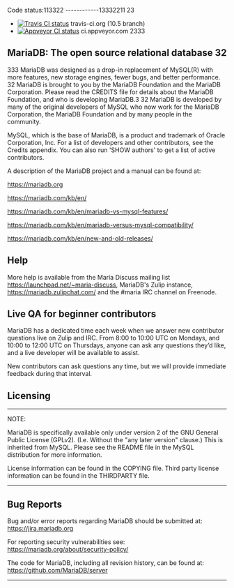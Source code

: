 Code status:113322
------------13332211
23
* [![Travis CI status](https://secure.travis-ci.org/MariaDB/server.png?branch=10.5)](https://travis-ci.org/MariaDB/server) travis-ci.org (10.5 branch)
* [![Appveyor CI status](https://ci.appveyor.com/api/projects/status/4u6pexmtpuf8jq66?svg=true)](https://ci.appveyor.com/project/rasmushoj/server) ci.appveyor.com
2333
## MariaDB: The open source relational database 32
333
MariaDB was designed as a drop-in replacement of MySQL(R) with more
features, new storage engines, fewer bugs, and better performance.
32
MariaDB is brought to you by the MariaDB Foundation and the MariaDB Corporation.
Please read the CREDITS file for details about the MariaDB Foundation,
and who is developing MariaDB.3
32
MariaDB is developed by many of the original developers of MySQL who
now work for the MariaDB Corporation, the MariaDB Foundation and by
many people in the community.

MySQL, which is the base of MariaDB, is a product and trademark of Oracle
Corporation, Inc. For a list of developers and other contributors,
see the Credits appendix.  You can also run 'SHOW authors' to get a
list of active contributors.

A description of the MariaDB project and a manual can be found at:

https://mariadb.org

https://mariadb.com/kb/en/

https://mariadb.com/kb/en/mariadb-vs-mysql-features/

https://mariadb.com/kb/en/mariadb-versus-mysql-compatibility/

https://mariadb.com/kb/en/new-and-old-releases/

Help
-----

More help is available from the Maria Discuss mailing list
https://launchpad.net/~maria-discuss, MariaDB's Zulip
instance, https://mariadb.zulipchat.com/ 
and the #maria IRC channel on Freenode.

Live QA for beginner contributors
----
MariaDB has a dedicated time each week when we answer new contributor questions live on Zulip and IRC.
From 8:00 to 10:00 UTC on Mondays, and 10:00 to 12:00 UTC on Thursdays,
anyone can ask any questions they’d like, and a live developer will be available to assist.

New contributors can ask questions any time, but we will provide immediate feedback during that interval.

Licensing
---------

***************************************************************************

NOTE: 

MariaDB is specifically available only under version 2 of the GNU
General Public License (GPLv2). (I.e. Without the "any later version"
clause.) This is inherited from MySQL. Please see the README file in
the MySQL distribution for more information.

License information can be found in the COPYING file. Third party
license information can be found in the THIRDPARTY file.

***************************************************************************

Bug Reports
------------

Bug and/or error reports regarding MariaDB should be submitted at:
https://jira.mariadb.org

For reporting security vulnerabilities see:
https://mariadb.org/about/security-policy/

The code for MariaDB, including all revision history, can be found at:
https://github.com/MariaDB/server

***************************************************************************
